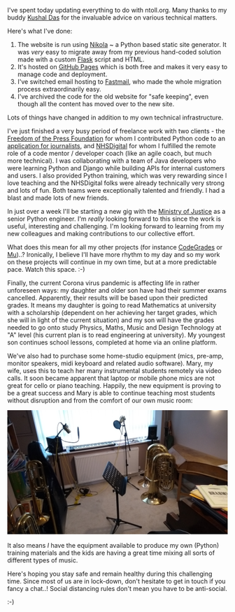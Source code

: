 <!--
.. title: 2020 Changes
.. slug: 2020-changes
.. date: 2020-04-01 19:00:00 UTC+01:00
.. tags: 
.. category: 
.. link: 
.. description: 
.. type: text
.. author: Nicholas H.Tollervey
-->

I've spent today updating everything to do with ntoll.org. Many
thanks to my buddy [Kushal Das](https://kushaldas.in/) for the invaluable
advice on various technical matters.

Here's what I've done:

1. The website is run using [Nikola](https://getnikola.com/) ~ a Python based
   static site generator. It was *very* easy to migrate away from my previous
   hand-coded solution made with a custom
   [Flask](https://palletsprojects.com/p/flask/) script and HTML.
2. It's hosted on [GitHub Pages](https://pages.github.com/) which is both free
   and makes it very easy to manage code and deployment.
3. I've switched email hosting to [Fastmail](https://www.fastmail.com/), who 
   made the whole migration process extraordinarily easy. 
4. I've archived the code for the old website for "safe keeping", even though
   all the content has moved over to the new site.

Lots of things have changed in addition to my own technical infrastructure.

I've just finished a very busy period of freelance work with two clients -
the [Freedom of the Press Foundation](https://freedom.press/) for whom I
contributed Python code to an
[application for journalists](https://securedrop.org/), and
[NHSDigital](https://digital.nhs.uk/) for whom I fulfilled the remote role of a
code mentor / developer coach (like an agile coach, but much more technical).
I was collaborating with a team of Java developers who were learning Python and
Django while building APIs for internal customers and users. I also provided
Python training, which was very rewarding since I love teaching and the
NHSDigital folks were already technically very strong and lots of fun. Both
teams were exceptionally talented and friendly. I had a blast and made lots of
new friends.

In just over a week I'll be starting a new gig with the
[Ministry of Justice](https://mojdigital.blog.gov.uk/) as a senior Python
engineer. I'm *really* looking forward to this since the work is useful,
interesting and challenging. I'm looking forward to learning from my new
colleagues and making contributions to our collective effort.

What does this mean for all my other projects (for instance
[CodeGrades](https://codegrades.com/) or [Mu](https://codewith.mu/))..?
Ironically, I believe I'll have more rhythm to my day and so my work on these
projects will continue in my own time, but at a more predictable pace. Watch
this space. :-)

Finally, the current Corona virus pandemic is affecting life in rather
unforeseen ways: my daughter and older son have had their summer exams
cancelled. Apparently, their results will be based upon their predicted grades.
It means my daughter is going to read Mathematics at university with a
scholarship (dependent on her achieving her target grades, which she will in
light of the current situation) and my son will have the grades needed to go
onto study Physics, Maths, Music and Design Technology at "A" level (his
current plan is to read engineering at university). My youngest son continues
school lessons, completed at home via an online platform.

We've also had to purchase some home-studio equipment (mics, pre-amp, monitor
speakers, midi keyboard and related audio software). Mary, my wife, uses this
to teach her many instrumental students remotely via video calls. It soon
became apparent that laptop or mobile phone mics are not great for cello
or piano teaching. Happily, the new equipment is proving to be a great success
and Mary is able to continue teaching most students without disruption and from
the comfort of our own music room:

![Our home studio](/images/studio.jpg)

It also means *I* have the equipment available to produce my own (Python)
training materials and the kids are having a great time mixing all sorts of
different types of music.

Here's hoping you stay safe and remain healthy during this challenging time.
Since most of us are in lock-down, don't hesitate to get in touch if you fancy
a chat..! Social distancing rules don't mean you have to be anti-social.

:-)
